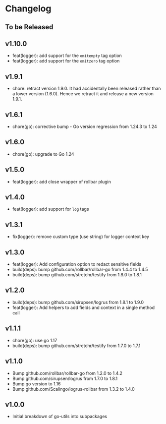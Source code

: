 # Changelog

## To be Released

## v1.10.0

* feat(logger): add support for the `omitempty` tag option
* feat(logger): add support for the `omitzero` tag option

## v1.9.1

* chore: retract version 1.9.0. It had accidentally been released rather than a lower version (1.6.0). Hence we retract it and release a new version 1.9.1.

## v1.6.1

* chore(go): corrective bump - Go version regression from 1.24.3 to 1.24

## v1.6.0

* chore(go): upgrade to Go 1.24

## v1.5.0

* feat(logger): add close wrapper of rollbar plugin

## v1.4.0

* feat(logger): add support for `log` tags

## v1.3.1

* fix(logger): remove custom type (use string) for logger context key

## v1.3.0

* feat(logger): Add configuration option to redact sensitive fields
* build(deps): bump github.com/rollbar/rollbar-go from 1.4.4 to 1.4.5
* build(deps): bump github.com/stretchr/testify from 1.8.0 to 1.8.1

## v1.2.0

* build(deps): bump github.com/sirupsen/logrus from 1.8.1 to 1.9.0
* feat(logger): Add helpers to add fields and context in a single method call

## v1.1.1

* chore(go): use go 1.17
* build(deps): bump github.com/stretchr/testify from 1.7.0 to 1.7.1

## v1.1.0

* Bump github.com/rollbar/rollbar-go from 1.2.0 to 1.4.2
* Bump github.com/sirupsen/logrus from 1.7.0 to 1.8.1
* Bump go version to 1.16
* Bump github.com/Scalingo/logrus-rollbar from 1.3.2 to 1.4.0

## v1.0.0

* Initial breakdown of go-utils into subpackages
